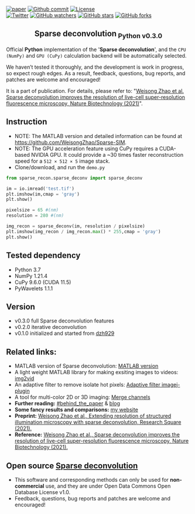 [![paper](https://img.shields.io/badge/paper-nat.%20biotech.-black.svg)](https://doi.org/10.1038/s41587-021-01092-2)
[![Github commit](https://img.shields.io/github/last-commit/WeisongZhao/sparse-deconv-py)](https://github.com/WeisongZhao/sparse-deconv-py/)
[![License](https://img.shields.io/github/license/WeisongZhao/sparse-deconv-py)](https://github.com/WeisongZhao/sparse-deconv-py/blob/master/LICENSE/)<br>
[![Twitter](https://img.shields.io/twitter/follow/weisong_zhao?label=weisong)](https://twitter.com/weisong_zhao/status/1370308101690118146)
[![GitHub watchers](https://img.shields.io/github/watchers/WeisongZhao/sparse-deconv-py?style=social)](https://github.com/WeisongZhao/sparse-deconv-py/) 
[![GitHub stars](https://img.shields.io/github/stars/WeisongZhao/sparse-deconv-py?style=social)](https://github.com/WeisongZhao/sparse-deconv-py/) 
[![GitHub forks](https://img.shields.io/github/forks/WeisongZhao/sparse-deconv-py?style=social)](https://github.com/WeisongZhao/sparse-deconv-py/)


<p>
<h2 align="center">Sparse deconvolution<sub> Python v0.3.0</sub></h2>
<!-- <h6 align="center"><sup>v1.0.3</sup></h6> -->
<!-- <h4 align="center">This repository contains the updating version of Sparse deconvolution.</h4> -->
</p>  


Official **Python** implementation of the '**Sparse deconvolution**', and the `CPU (NumPy)` and `GPU (CuPy)` calculation backend will be automatically selected. 

We haven’t tested it thoroughly, and the development is work in progress, so expect rough edges. As a result, feedback, questions, bug reports, and patches are welcome and encouraged!

It is a part of publication. For details, please refer to: "[Weisong Zhao et al. Sparse deconvolution improves the resolution of live-cell super-resolution fluorescence microscopy, Nature Biotechnology (2021)](https://doi.org/10.1038/s41587-021-01092-2)".


## Instruction

- NOTE: The MATLAB version and detailed information can be found at https://github.com/WeisongZhao/Sparse-SIM.
- NOTE: The GPU acceleration feature using CuPy requires a CUDA-based NVIDIA GPU. It could provide a ~30 times faster reconstruction speed for a `512 × 512 × 5` image stack.
- Clone/download, and run the `demo.py`

```python
from sparse_recon.sparse_deconv import sparse_deconv

im = io.imread('test.tif')
plt.imshow(im,cmap = 'gray')
plt.show()

pixelsize = 65 #(nm)
resolution = 280 #(nm)

img_recon = sparse_deconv(im, resolution / pixelsize)
plt.imshow(img_recon / img_recon.max() * 255,cmap = 'gray')
plt.show()
```

## Tested dependency 

- Python 3.7
- NumPy 1.21.4
- CuPy 9.6.0 (CUDA 11.5)
- PyWavelets 1.1.1

## Version

- v0.3.0 full Sparse deconvolution features
- v0.2.0 iterative deconvolution
- v0.1.0 initialized and started from [dzh929](https://github.com/dzh929/Sparse-SIM-python)

## Related links: 
- MATLAB version of Sparse deconvolution: [MATLAB version](https://github.com/WeisongZhao/Sparse-SIM)
- A light weight MATLAB library for making exsiting images to videos: [img2vid](https://github.com/WeisongZhao/img2vid)
- An adaptive filter to remove isolate hot pixels: [Adaptive filter imagej-plugin](https://github.com/WeisongZhao/AdaptiveMedian.imagej)
- A tool for multi-color 2D or 3D imaging: [Merge channels](https://github.com/WeisongZhao/Palette.ui)
- **Further reading:** [#behind_the_paper](https://bioengineeringcommunity.nature.com/posts/physical-resolution-might-be-meaningless-if-in-the-mathmetical-space) & [blog](https://weisongzhao.github.io/rl_positivity_sim)
- **Some fancy results and comparisons:** [my website](https://weisongzhao.github.io/MyWeb2/portfolio-4-col.html)
- **Preprint:** [Weisong Zhao et al., Extending resolution of structured illumination microscopy with sparse deconvolution, Research Square (2021).](https://doi.org/10.21203/rs.3.rs-279271/v1)
- **Reference:** [Weisong Zhao et al., Sparse deconvolution improves the resolution of live-cell super-resolution fluorescence microscopy, Nature Biotechnology (2021).](https://doi.org/10.1038/s41587-021-01092-2)



## Open source [Sparse deconvolution](https://github.com/WeisongZhao/Sparse-deconv-py)

- This software and corresponding methods can only be used for **non-commercial** use, and they are under Open Data Commons Open Database License v1.0.
- Feedback, questions, bug reports and patches are welcome and encouraged!


